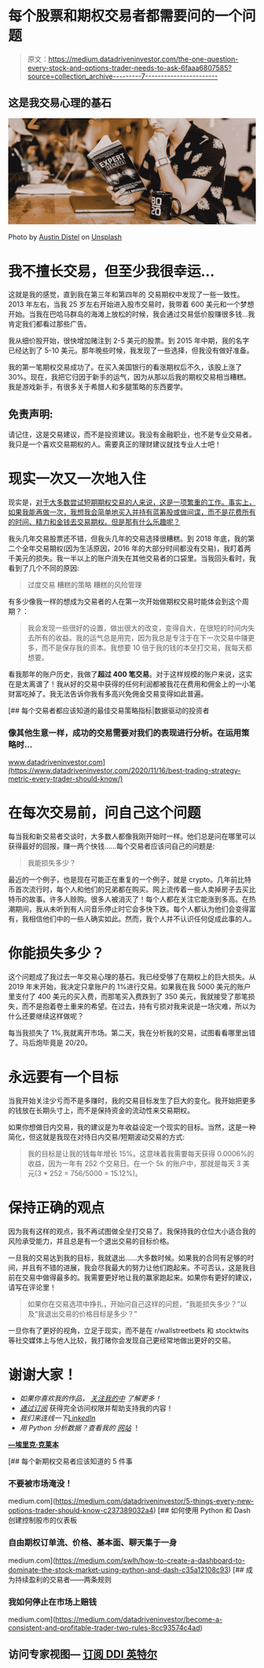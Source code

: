 # 每个股票和期权交易者都需要问的一个问题

> 原文：<https://medium.datadriveninvestor.com/the-one-question-every-stock-and-options-trader-needs-to-ask-6faaa6807585?source=collection_archive---------7----------------------->

## 这是我交易心理的基石

![](img/2094d937c3bd75d183acf0d81ef599b4.png)

Photo by [Austin Distel](https://unsplash.com/@austindistel?utm_source=medium&utm_medium=referral) on [Unsplash](https://unsplash.com?utm_source=medium&utm_medium=referral)

# 我不擅长交易，但至少我很幸运…

这就是我的感觉，直到我在第三年和第四年的 交易期权中发现了一些一致性。2013 年左右，当我 25 岁左右开始进入股市交易时，我带着 600 美元和一个梦想开始。当我在巴哈马群岛的海滩上放松的时候，我会通过交易低价股赚很多钱…我肯定我们都看过那些广告。

我从细价股开始，很快增加赌注到 2-5 美元的股票。到 2015 年中期，我的名字已经达到了 5-10 美元。那年晚些时候，我发现了一些选择，但我没有做好准备。

我的第一笔期权交易成功了。在买入美国银行的看涨期权后不久，该股上涨了 30%。现在，我把它归因于新手的运气，因为从那以后我的期权交易相当糟糕。我是游戏新手，有很多关于希腊人和多腿策略的东西要学。

## 免责声明:

请记住，这是交易建议，而不是投资建议。我没有金融职业，也不是专业交易者。我只是一个喜欢交易期权的人。需要真正的理财建议就找专业人士吧！

# 现实一次又一次地入住

现实是，[对于大多数尝试短期期权交易的人来说，这是一项繁重的工作。事实上，如果我能再做一次，我想我会简单地买入并持有蓝筹股或做间谍，而不是花费所有的时间、精力和金钱去交易期权。但是那有什么乐趣呢？](https://www.investopedia.com/articles/active-trading/053115/average-rate-return-day-traders.asp)

我头几年交易股票还不错，但我头几年的交易选择很糟糕。到 2018 年底，我的第二个全年交易期权(因为生活原因，2016 年的大部分时间都没有交易)，我盯着两千美元的损失。我一半以上的账户消失在其他交易者的口袋里。当我回头看时，我看到了几个不同的原因:

> 过度交易
> 糟糕的策略
> 糟糕的风险管理

有多少像我一样的想成为交易者的人在第一次开始做期权交易时能体会到这个周期？：

> 我会发现一些很好的设置，做出很大的改变，变得自大，在很短的时间内失去所有的收益。我的运气总是用完，因为我总是专注于在下一次交易中赚更多，而不是保存我的资本。我想要 10 倍于我的钱的本垒打交易，我每天都想要。

看我那年的账户历史，我做了**超过 400 笔交易**。对于这样规模的账户来说，这实在是太离谱了！我从好的交易中获得的任何利润都被我花在费用和佣金上的一小笔财富吃掉了。我无法告诉你我有多高兴免佣金交易变得如此普遍。

[](https://www.datadriveninvestor.com/2020/11/16/best-trading-strategy-metric-every-trader-should-know/) [## 每个交易者都应该知道的最佳交易策略指标|数据驱动的投资者

### 像其他生意一样，成功的交易需要对我们的表现进行分析。在运用策略时…

www.datadriveninvestor.com](https://www.datadriveninvestor.com/2020/11/16/best-trading-strategy-metric-every-trader-should-know/) 

# 在每次交易前，问自己这个问题

每当我和新交易者交谈时，大多数人都像我刚开始时一样。他们总是问在哪里可以获得最好的回报，赚一两个快钱……每个交易者应该问自己的问题是:

> 我能损失多少？

最近的一个例子，也是现在可能正在重复的一个例子，就是 crypto。几年前比特币首次流行时，每个人和他们的兄弟都在购买。网上流传着一些人卖掉房子去买比特币的故事。许多人赊购。很多人被消灭了！每个人都在关注它能涨到多高。在热潮期间，我从未听到有人问音乐停止时它会多快下跌。每个人都认为他们会变得富有，我相信他们中的一些人确实如此。然而，我个人并不认识任何促成此事的人。

# 你能损失多少？

这个问题成了我过去一年交易心理的基石。我已经受够了在期权上的巨大损失。从 2019 年末开始，我决定只拿账户的 1%进行交易。如果我在我 5000 美元的账户里支付了 400 美元的买入费，而那笔买入费跌到了 350 美元，我就接受了那笔损失，而不是抱着卷土重来的希望。在过去，持有亏损对我来说是一场灾难，所以为什么还要继续这样做呢？

每当我损失了 1%,我就离开市场。第二天，我在分析我的交易，试图看看哪里出错了。马后炮毕竟是 20/20。

# 永远要有一个目标

当我开始关注少亏而不是多赚时，我的交易目标发生了巨大的变化。我开始把更多的钱放在长期头寸上，而不是保持资金的流动性来交易期权。

如果你想做日内交易，我的建议是为年收益设定一个现实的目标。当然，这是一种简化，但这就是我现在对待日内交易/短期波动交易的方式:

> 我的目标是让我的钱每年增长 15%。这意味着我需要每天获得 0.0006%的收益，因为一年有 252 个交易日。在一个 5k 的账户中，那就是每天 3 美元(3 * 252 = 756/5000 = 15.12%)。

# 保持正确的观点

因为我有这样的观点，我不再试图做全垒打交易了。我保持我的仓位大小适合我的风险承受能力，并且总是有一个退出交易的目标价格。

一旦我的交易达到我的目标，我就退出……大多数时候。如果我的合同有足够的时间，并且有不错的进展，我会尽我最大的努力让他们跑起来。不可否认，这是我目前在交易中做得最多的。我需要更好地让我的赢家跑起来。如果你有更好的建议，请写在评论里！

> 如果你在交易选项中挣扎，开始问自己这样的问题，“我能损失多少？”以及“我退出交易的价格目标是多少？”

一旦你有了更好的视角，立足于现实，而不是在 r/wallstreetbets 和 stocktwits 等社交媒体上与他人比较，我打赌你会发现自己更经常地做出更好的交易。

# 谢谢大家！

*   *如果你喜欢我的作品，* [*关注我的中*](https://medium.com/@erickleppen) *了解更多！*
*   [*通过订阅*](https://erickleppen.medium.com/membership) 获得完全访问权限并帮助支持我的内容！
*   *我们来连线一下*[*LinkedIn*](https://www.linkedin.com/in/erickleppen01/)
*   *用 Python 分析数据？查看我的* [*网站*](https://pythondashboards.com/) ！

[**—埃里克·克莱本**](http://pythondashboards.com/)

[](https://medium.com/datadriveninvestor/5-things-every-new-options-trader-should-know-c237389032a4) [## 每个新期权交易者应该知道的 5 件事

### 不要被市场淹没！

medium.com](https://medium.com/datadriveninvestor/5-things-every-new-options-trader-should-know-c237389032a4) [](https://medium.com/swlh/how-to-create-a-dashboard-to-dominate-the-stock-market-using-python-and-dash-c35a12108c93) [## 如何使用 Python 和 Dash 创建控制股市的仪表板

### 自由期权订单流、价格、基本面、聊天集于一身

medium.com](https://medium.com/swlh/how-to-create-a-dashboard-to-dominate-the-stock-market-using-python-and-dash-c35a12108c93) [](https://medium.com/datadriveninvestor/become-a-consistent-and-profitable-trader-two-rules-8cc93574c4ad) [## 成为持续盈利的交易者——两条规则

### 我如何停止在市场上赔钱

medium.com](https://medium.com/datadriveninvestor/become-a-consistent-and-profitable-trader-two-rules-8cc93574c4ad) 

## 访问专家视图— [订阅 DDI 英特尔](https://datadriveninvestor.com/ddi-intel)